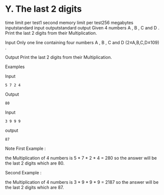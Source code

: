 #   Y. The last 2 digits
time limit per test1 second
memory limit per test256 megabytes
inputstandard input
outputstandard output
Given 4 numbers A
, B
, C
 and D
. Print the last 2 digits from their Multiplication.

Input
Only one line containing four numbers A
, B
, C
 and D
 (2≤A,B,C,D≤109)
.

Output
Print the last 2 digits from their Multiplication.

Examples

Input
```
5 7 2 4
```

Output
```
80
```
Input
```
3 9 9 9
```
output
```
87
```

Note
First Example :

the Multiplication of 4 numbers is 5 * 7 * 2 * 4 = 280 so the answer will be the last 2 digits which are 80.

Second Example :

the Multiplication of 4 numbers is 3 * 9 * 9 * 9 = 2187 so the answer will be the last 2 digits which are 87.

